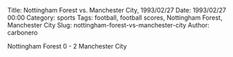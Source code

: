 Title: Nottingham Forest vs. Manchester City, 1993/02/27
Date: 1993/02/27 00:00
Category: sports
Tags: football, football scores, Nottingham Forest, Manchester City
Slug: nottingham-forest-vs-manchester-city
Author: carbonero


Nottingham Forest 0 - 2 Manchester City
